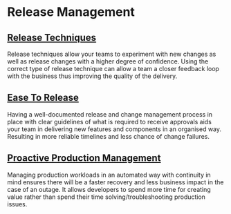 # Release Management


## [Release Techniques](release-techniques.md)
Release techniques allow your teams to experiment with new changes as well as release changes with a higher degree of confidence. Using the correct type of release technique can allow a team a closer feedback loop with the business thus improving the quality of the delivery.


## [Ease To Release](ease-to-release.md)
Having a well-documented release and change management process in place with clear guidelines of what is required to receive approvals aids your team in delivering new features and components in an organised way. Resulting in more reliable timelines and less chance of change failures.


## [Proactive Production Management](proactive-production-management.md)
Managing production workloads in an automated way with continuity in mind ensures there will be a faster recovery and less business impact in the case of an outage. It allows developers to spend more time for creating value rather than spend their time solving/troubleshooting production issues.
